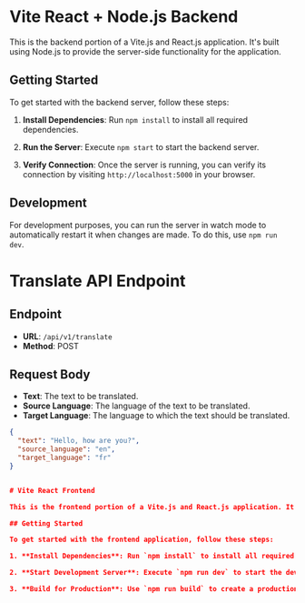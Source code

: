 # Vite React + Node.js Backend

This is the backend portion of a Vite.js and React.js application. It's built using Node.js to provide the server-side functionality for the application.

## Getting Started

To get started with the backend server, follow these steps:

1. **Install Dependencies**: Run `npm install` to install all required dependencies.

2. **Run the Server**: Execute `npm start` to start the backend server.

3. **Verify Connection**: Once the server is running, you can verify its connection by visiting `http://localhost:5000` in your browser.

## Development

For development purposes, you can run the server in watch mode to automatically restart it when changes are made. To do this, use `npm run dev`.

# Translate API Endpoint

## Endpoint

- **URL**: `/api/v1/translate`
- **Method**: POST

## Request Body

- **Text**: The text to be translated.
- **Source Language**: The language of the text to be translated.
- **Target Language**: The language to which the text should be translated.

```json
{
  "text": "Hello, how are you?",
  "source_language": "en",
  "target_language": "fr"
}


# Vite React Frontend

This is the frontend portion of a Vite.js and React.js application. It's built using Vite.js as the build tool and React.js for the user interface.

## Getting Started

To get started with the frontend application, follow these steps:

1. **Install Dependencies**: Run `npm install` to install all required dependencies.

2. **Start Development Server**: Execute `npm run dev` to start the development server. This will automatically open the application in your default web browser.

3. **Build for Production**: Use `npm run build` to create a production build of the application. The build output will be located in the `dist` directory.
```
